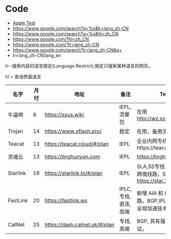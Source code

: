 
# Code
- [Apple Test](http://www.apple.com/library/test/success.html)
- https://www.google.com/search?q=%s&lr=lang_zh-CN
- https://www.google.com/search?q=%s&hl=zh_CN
- https://www.google.com/?hl=zh_CN
- https://www.google.com/?lr=lang_zh-CN
- https://www.google.com/search?lr=lang_zh-CN&q=
- lr=lang_zh-CN|lang_en

lr--搜索内容的语言限定(Language Restrict),限定只搜索某种语言的网页。

hl = 查询界面语言

| 名字     | 月付 | 地址                                    | 备注                                                         | Text                                                         |
| -------- | ---- | --------------------------------------- | ------------------------------------------------------------ | ------------------------------------------------------------ |
| 牛逼啊   | 8    | https://xsus.wiki                       | IEPL,流量包                                                  | 在用      http://wz.xsus.link/             |
| Trojan   | 14   | https://www.xflash.pro/                 | 稳定                                        | 在用，备用流量包                                             |
| Teacat   | 13   | https://teacat.cloud/#/plan             | IEPL                                                         | 企业内网专线https://teacat2.com            |
| 灵魂云 | 13 | https://linghunyun.com | IEPL | https://linghun999.com |
| Starlink     | 18   | https://starlink.to/#/plan              | IEPL                                                         | SLA,SS专线，金融级别跨境线路，SS加密，https://star.369.cyou/                             |
| FastLink | 20   | https://fastlink.ws | IPLC, 专线, 直连, 高端                                       | 新增 AIA 和 IPLC 专线线路。BGP,IPLC,Anycast全球加速技术   |
| CatNet   | 25   | https://dash.catnet.uk/#/plan           | 专线, 高端                                                   | BGP, 具有强大SLA保证。 |




